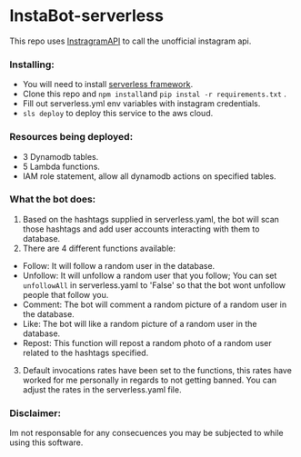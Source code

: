# InstaBot-serverless

This repo uses [InstragramAPI](https://github.com/LevPasha/Instagram-API-python) to call the unofficial instagram api.

### Installing:
* You will need to install [serverless framework](https://serverless.com/).
* Clone this repo and `npm install`and `pip instal -r requirements.txt` .
* Fill out serverless.yml env variables with instagram credentials.
* `sls deploy` to deploy this service to the aws cloud.

### Resources being deployed:
* 3 Dynamodb tables.
* 5 Lambda functions.
* IAM role statement, allow all dynamodb actions on specified tables.

### What the bot does:
1. Based on the hashtags supplied in serverless.yaml, the bot will scan those hashtags and add user accounts interacting with them to database. 
2. There are 4 different functions available:
- Follow: It will follow a random user in the database.
- Unfollow: It will unfollow a random user that you follow; You can set `unfollowAll` in serverless.yaml to 'False' so that the bot wont unfollow people that follow you.
- Comment: The bot will comment a random picture of a random user in the database.
- Like: The bot will like a random picture of a random user in the database.
- Repost: This function will repost a random photo of a random user related to the hashtags specified.
3. Default invocations rates have been set to the functions, this rates have worked for me personally in regards to not getting banned. You can adjust the rates in the serverless.yaml file.

### Disclaimer:
Im not responsable for any consecuences you may be subjected to while using this  software.
